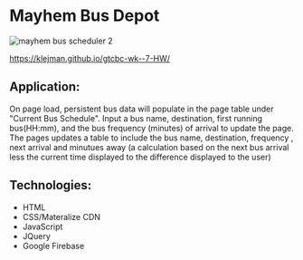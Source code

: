 # Mayhem Bus Depot
![mayhem bus scheduler 2](https://user-images.githubusercontent.com/28759418/35245932-ebfc080c-ff92-11e7-8e0c-20e8eb031aab.png)

https://klejman.github.io/gtcbc-wk--7-HW/


## Application:
On page load, persistent bus data will populate in the page table under "Current Bus Schedule".
Input a bus name, destination, first running bus(HH:mm), and the bus frequency (minutes) of arrival to update the page.
The pages updates a table to include the bus name, destination, frequency , next arrival and minutues away (a calculation based on the next bus arrival less the current time displayed to the difference displayed to the user)

## Technologies:
* HTML
* CSS/Materalize CDN
* JavaScript
* JQuery
* Google Firebase
